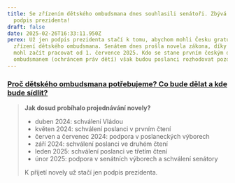 ```yaml
---
title: Se zřízením dětského ombudsmana dnes souhlasili senátoři. Zbývá jen
  podpis prezidenta!
draft: false
date: 2025-02-26T16:33:11.950Z
perex: Už jen podpis prezidenta stačí k tomu, abychom mohli Česku gratulovat ke
  zřízení dětského ombudsmana. Senátem dnes prošla novela zákona, díky které by
  mohl začít pracovat od 1. července 2025. Kdo se stane prvním českým dětským
  ombudsmanem (ochráncem práv dětí) však budou poslanci rozhodovat později.
---
```

### **[Proč dětského ombudsmana potřebujeme? Co bude dělat a kde bude sídlit?](https://deti.ochrance.cz/detskyombudsman/)**

> **Jak dosud probíhalo projednávání novely?**
>
> * duben 2024: schválení Vládou
> * květen 2024: schválení poslanci v prvním čtení
> * červen a červenec 2024: podpora v poslaneckých výborech
> * září 2024: schválení poslanci ve druhém čtení
> * leden 2025: schválení poslanci ve třetím čtení
> * únor 2025: podpora v senátních výborech a schválení senátory
>
> K přijetí novely už stačí jen podpis prezidenta.